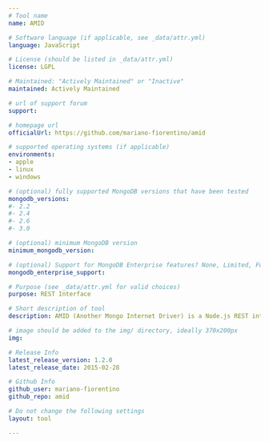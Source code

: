 ```yaml
---
# Tool name
name: AMID

# Software language (if applicable, see _data/attr.yml)
language: JavaScript

# License (should be listed in _data/attr.yml)
license: LGPL

# Maintained: "Actively Maintained" or "Inactive"
maintained: Actively Maintained

# url of support forum
support: 

# homepage url
officialUrl: https://github.com/mariano-fiorentino/amid

# supported operating systems (if applicable)
environments:
- apple
- linux
- windows

# (optional) fully supported MongoDB versions that have been tested
mongodb_versions:
#- 2.2
#- 2.4
#- 2.6
#- 3.0

# (optional) minimum MongoDB version
minimum_mongodb_version:

# (optional) Support for MongoDB Enterprise features? None, Limited, Full
mongodb_enterprise_support: 

# Purpose (see _data/attr.yml for valid choices)
purpose: REST Interface

# Short description of tool
description: AMID (Another Mongo Internet Driver) is a Node.js REST interface for MongoDB. We modified mongodb-rest (https://github.com/tdegrunt/mongodb-rest) with further features including an optional GUI that uses AMID to query data over MongoDB collections.

# image should be added to the img/ directory, ideally 370x200px
img: 

# Release Info
latest_release_version: 1.2.0
latest_release_date: 2015-02-28

# Github Info
github_user: mariano-fiorentino
github_repo: amid

# Do not change the following settings
layout: tool

---
```

